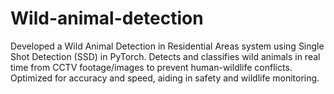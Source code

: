 # Wild-animal-detection
Developed a Wild Animal Detection in Residential Areas system using Single Shot Detection (SSD) in PyTorch. Detects and classifies wild animals in real time from CCTV footage/images to prevent human-wildlife conflicts. Optimized for accuracy and speed, aiding in safety and wildlife monitoring.
